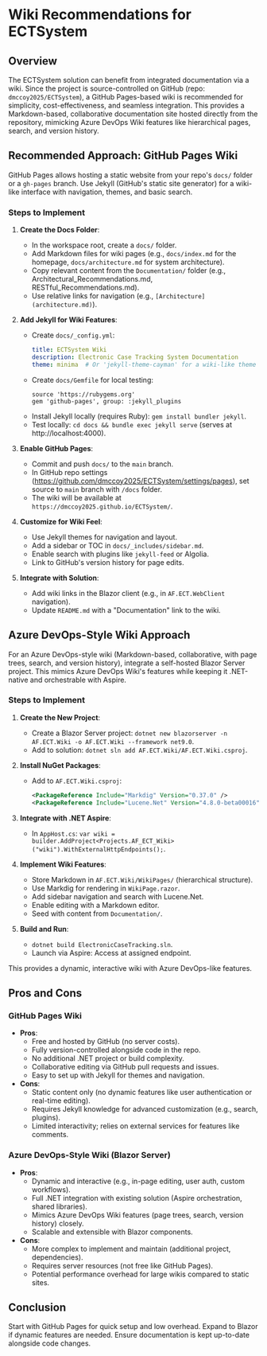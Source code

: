 # Wiki Recommendations for ECTSystem

## Overview
The ECTSystem solution can benefit from integrated documentation via a wiki. Since the project is source-controlled on GitHub (repo: `dmccoy2025/ECTSystem`), a GitHub Pages-based wiki is recommended for simplicity, cost-effectiveness, and seamless integration. This provides a Markdown-based, collaborative documentation site hosted directly from the repository, mimicking Azure DevOps Wiki features like hierarchical pages, search, and version history.

## Recommended Approach: GitHub Pages Wiki
GitHub Pages allows hosting a static website from your repo's `docs/` folder or a `gh-pages` branch. Use Jekyll (GitHub's static site generator) for a wiki-like interface with navigation, themes, and basic search.

### Steps to Implement
1. **Create the Docs Folder**:
   - In the workspace root, create a `docs/` folder.
   - Add Markdown files for wiki pages (e.g., `docs/index.md` for the homepage, `docs/architecture.md` for system architecture).
   - Copy relevant content from the `Documentation/` folder (e.g., Architectural_Recommendations.md, RESTful_Recommendations.md).
   - Use relative links for navigation (e.g., `[Architecture](architecture.md)`).

2. **Add Jekyll for Wiki Features**:
   - Create `docs/_config.yml`:
     ```yaml
     title: ECTSystem Wiki
     description: Electronic Case Tracking System Documentation
     theme: minima  # Or 'jekyll-theme-cayman' for a wiki-like theme
     ```
   - Create `docs/Gemfile` for local testing:
     ```
     source 'https://rubygems.org'
     gem 'github-pages', group: :jekyll_plugins
     ```
   - Install Jekyll locally (requires Ruby): `gem install bundler jekyll`.
   - Test locally: `cd docs && bundle exec jekyll serve` (serves at http://localhost:4000).

3. **Enable GitHub Pages**:
   - Commit and push `docs/` to the `main` branch.
   - In GitHub repo settings (https://github.com/dmccoy2025/ECTSystem/settings/pages), set source to `main` branch with `/docs` folder.
   - The wiki will be available at `https://dmccoy2025.github.io/ECTSystem/`.

4. **Customize for Wiki Feel**:
   - Use Jekyll themes for navigation and layout.
   - Add a sidebar or TOC in `docs/_includes/sidebar.md`.
   - Enable search with plugins like `jekyll-feed` or Algolia.
   - Link to GitHub's version history for page edits.

5. **Integrate with Solution**:
   - Add wiki links in the Blazor client (e.g., in `AF.ECT.WebClient` navigation).
   - Update `README.md` with a "Documentation" link to the wiki.

## Azure DevOps-Style Wiki Approach
For an Azure DevOps-style wiki (Markdown-based, collaborative, with page trees, search, and version history), integrate a self-hosted Blazor Server project. This mimics Azure DevOps Wiki's features while keeping it .NET-native and orchestrable with Aspire.

### Steps to Implement
1. **Create the New Project**:
   - Create a Blazor Server project: `dotnet new blazorserver -n AF.ECT.Wiki -o AF.ECT.Wiki --framework net9.0`.
   - Add to solution: `dotnet sln add AF.ECT.Wiki/AF.ECT.Wiki.csproj`.

2. **Install NuGet Packages**:
   - Add to `AF.ECT.Wiki.csproj`:
     ```xml
     <PackageReference Include="Markdig" Version="0.37.0" />
     <PackageReference Include="Lucene.Net" Version="4.8.0-beta00016" />
     ```

3. **Integrate with .NET Aspire**:
   - In `AppHost.cs`: `var wiki = builder.AddProject<Projects.AF_ECT_Wiki>("wiki").WithExternalHttpEndpoints();`.

4. **Implement Wiki Features**:
   - Store Markdown in `AF.ECT.Wiki/WikiPages/` (hierarchical structure).
   - Use Markdig for rendering in `WikiPage.razor`.
   - Add sidebar navigation and search with Lucene.Net.
   - Enable editing with a Markdown editor.
   - Seed with content from `Documentation/`.

5. **Build and Run**:
   - `dotnet build ElectronicCaseTracking.sln`.
   - Launch via Aspire: Access at assigned endpoint.

This provides a dynamic, interactive wiki with Azure DevOps-like features.

## Pros and Cons
### GitHub Pages Wiki
- **Pros**:
  - Free and hosted by GitHub (no server costs).
  - Fully version-controlled alongside code in the repo.
  - No additional .NET project or build complexity.
  - Collaborative editing via GitHub pull requests and issues.
  - Easy to set up with Jekyll for themes and navigation.
- **Cons**:
  - Static content only (no dynamic features like user authentication or real-time editing).
  - Requires Jekyll knowledge for advanced customization (e.g., search, plugins).
  - Limited interactivity; relies on external services for features like comments.

### Azure DevOps-Style Wiki (Blazor Server)
- **Pros**:
  - Dynamic and interactive (e.g., in-page editing, user auth, custom workflows).
  - Full .NET integration with existing solution (Aspire orchestration, shared libraries).
  - Mimics Azure DevOps Wiki features (page trees, search, version history) closely.
  - Scalable and extensible with Blazor components.
- **Cons**:
  - More complex to implement and maintain (additional project, dependencies).
  - Requires server resources (not free like GitHub Pages).
  - Potential performance overhead for large wikis compared to static sites.

## Conclusion
Start with GitHub Pages for quick setup and low overhead. Expand to Blazor if dynamic features are needed. Ensure documentation is kept up-to-date alongside code changes.